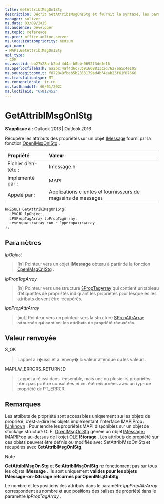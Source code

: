 ```yaml
---
title: GetAttribIMsgOnIStg
description: Décrit GetAttribIMsgOnIStg et fournit la syntaxe, les paramètres et la valeur de retour.
manager: soliver
ms.date: 03/09/2015
ms.audience: Developer
ms.topic: reference
ms.prod: office-online-server
ms.localizationpriority: medium
api_name:
- MAPI.GetAttribIMsgOnIStg
api_type:
- COM
ms.assetid: bb27b28a-b2bd-4d4a-b0bb-0692f3de8e16
ms.openlocfilehash: aa2bc74af4d6c73b91668813c2d7627ea5c4e105
ms.sourcegitcommit: f872848fbeb5b2353179ad4bf4eab23f61f87666
ms.translationtype: MT
ms.contentlocale: fr-FR
ms.lasthandoff: 06/01/2022
ms.locfileid: "65812452"
---
```

# <a name="getattribimsgonistg"></a>GetAttribIMsgOnIStg

  
  
**S’applique à** : Outlook 2013 | Outlook 2016 
  
Récupère les attributs des propriétés sur un objet [IMessage](imessageimapiprop.md) fourni par la fonction [OpenIMsgOnIStg](openimsgonistg.md) . 
  
|Propriété|Valeur|
|:-----|:-----|
|Fichier d’en-tête :  <br/> |Imessage.h  <br/> |
|Implémenté par :  <br/> |MAPI  <br/> |
|Appelé par :  <br/> |Applications clientes et fournisseurs de magasins de messages  <br/> |
   
```cpp
HRESULT GetAttribIMsgOnIStg(
  LPVOID lpObject,
  LPSPropTagArray lpPropTagArray,
  LPSPropAttrArray FAR * lppPropAttrArray
);
```

## <a name="parameters"></a>Paramètres

 _lpObject_
  
> [in] Pointeur vers un objet **IMessage** obtenu à partir de la fonction [OpenIMsgOnIStg](openimsgonistg.md) . 
    
 _lpPropTagArray_
  
> [in] Pointeur vers une structure [SPropTagArray](sproptagarray.md) qui contient un tableau d’étiquettes de propriétés indiquant les propriétés pour lesquelles les attributs doivent être récupérés. 
    
 _lppPropAttrArray_
  
> [out] Pointeur vers un pointeur vers la structure [SPropAttrArray](spropattrarray.md) retournée qui contient les attributs de propriété récupérés. 
    
## <a name="return-value"></a>Valeur renvoyée

S_OK 
  
> L'appel a r�ussi et a renvoy� la valeur attendue ou les valeurs. 
    
MAPI_W_ERRORS_RETURNED 
  
> L’appel a réussi dans l’ensemble, mais une ou plusieurs propriétés n’ont pas pu être consultées et ont été retournées avec un type de propriété de PT_ERROR.
    
## <a name="remarks"></a>Remarques

Les attributs de propriété sont accessibles uniquement sur les objets de propriété, c’est-à-dire les objets implémentant l’interface [IMAPIProp : IUnknown](imapipropiunknown.md) . Pour rendre les propriétés MAPI disponibles sur un objet de stockage structuré OLE, [OpenIMsgOnIStg](openimsgonistg.md) génère un objet [IMessage : IMAPIProp](imessageimapiprop.md) au-dessus de l’objet OLE **IStorage** . Les attributs de propriété sur ces objets peuvent être définis ou modifiés avec [SetAttribIMsgOnIStg](setattribimsgonistg.md) et récupérés avec **GetAttribIMsgOnIStg**. 
  
> [!NOTE]
> **GetAttribIMsgOnIStg** et **SetAttribIMsgOnIStg** ne fonctionnent pas sur tous les objets **IMessage** . Ils sont uniquement **valides pour les objets IMessage-on-IStorage** **retournés par OpenIMsgOnIStg**.  
  
Le nombre et les positions des attributs dans le paramètre _lppPropAttrArray_ correspondent au nombre et aux positions des balises de propriété dans le paramètre _lpPropTagArray_ . 
  

